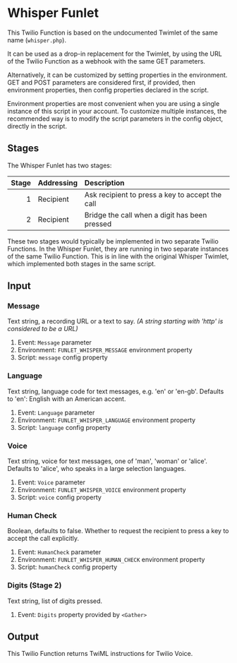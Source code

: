 # Whisper Funlet

This Twilio Function is based on the undocumented Twimlet of the same name
(`whisper.php`).

It can be used as a drop-in replacement for the Twimlet, by using the URL
of the Twilio Function as a webhook with the same GET parameters.

Alternatively, it can be customized by setting properties in the
environment. GET and POST parameters are considered first, if provided,
then environment properties, then config properties declared in the script.

Environment properties are most convenient when you are using a single
instance of this script in your account. To customize multiple instances,
the recommended way is to modify the script parameters in the config object,
directly in the script.

## Stages

The Whisper Funlet has two stages:

| Stage | Addressing | Description |
| ----: | :--------- | :---------- |
|     1 | Recipient  | Ask recipient to press a key to accept the call |
|     2 | Recipient  | Bridge the call when a digit has been pressed |

These two stages would typically be implemented in two separate Twilio
Functions. In the Whisper Funlet, they are running in two separate
instances of the same Twilio Function. This is in line with the original
Whisper Twimlet, which implemented both stages in the same script.

## Input

### Message

Text string, a recording URL or a text to say.
*(A string starting with 'http' is considered to be a URL)*

1. Event: `Message` parameter
2. Environment: `FUNLET_WHISPER_MESSAGE` environment property
3. Script: `message` config property

### Language

Text string, language code for text messages, e.g. 'en' or 'en-gb'.
Defaults to 'en': English with an American accent.

1. Event: `Language` parameter
2. Environment: `FUNLET_WHISPER_LANGUAGE` environment property
3. Script: `language` config property

### Voice

Text string, voice for text messages, one of 'man', 'woman' or 'alice'.
Defaults to 'alice', who speaks in a large selection languages.

1. Event: `Voice` parameter
2. Environment: `FUNLET_WHISPER_VOICE` environment property
3. Script: `voice` config property

### Human Check

Boolean, defaults to false. Whether to request the recipient to press
a key to accept the call explicitly.

1. Event: `HumanCheck` parameter
2. Environment: `FUNLET_WHISPER_HUMAN_CHECK` environment property
3. Script: `humanCheck` config property

### Digits (Stage 2)

Text string, list of digits pressed.

1. Event: `Digits` property provided by `<Gather>`

## Output

This Twilio Function returns TwiML instructions for Twilio Voice.
